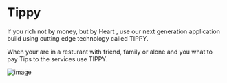 # Tippy
If you rich not by money, but by Heart , use our next generation application build using cutting edge technology called TIPPY.

When your are in a resturant with friend, family or alone and you what to pay Tips to the services use TIPPY.

![image](https://user-images.githubusercontent.com/69836058/151183203-92ab3262-f0b9-4f13-b454-5519c8e425b3.png)
